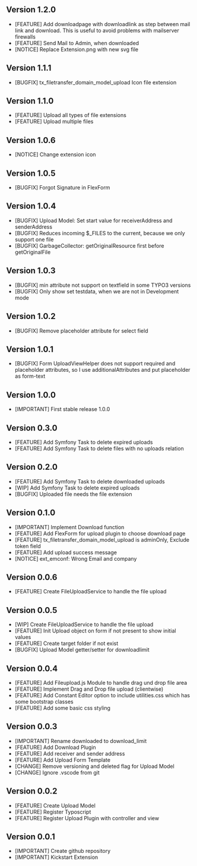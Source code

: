 ## Version 1.2.0
- [FEATURE] Add downloadpage with downloadlink as step between mail link and download. This is useful to avoid problems with mailserver firewalls
- [FEATURE] Send Mail to Admin, when downloaded
- [NOTICE] Replace Extension.png with new svg file

## Version 1.1.1
- [BUGFIX] tx_filetransfer_domain_model_upload Icon file extension

## Version 1.1.0
- [FEATURE] Upload all types of file extensions
- [FEATURE] Upload multiple files

## Version 1.0.6
- [NOTICE] Change extension icon

## Version 1.0.5
- [BUGFIX] Forgot Signature in FlexForm

## Version 1.0.4
- [BUGFIX] Upload Model: Set start value for receiverAddress and senderAddress
- [BUGFIX] Reduces incoming $_FILES to the current, because we only support one file
- [BUGFIX] GarbageCollector: getOriginalResource first before getOriginalFile

## Version 1.0.3
- [BUGFIX] min attribute not support on textfield in some TYPO3 versions
- [BUGFIX] Only show set testdata, when we are not in Development mode

## Version 1.0.2
- [BUGFIX] Remove placeholder attribute for select field

## Version 1.0.1
- [BUGFIX] Form UploadViewHelper does not support required and placeholder attributes, so I use additionalAttributes and put placeholder as form-text

## Version 1.0.0
- [IMPORTANT] First stable release 1.0.0

## Version 0.3.0
- [FEATURE] Add Symfony Task to delete expired uploads
- [FEATURE] Add Symfony Task to delete files with no uploads relation

## Version 0.2.0
- [FEATURE] Add Symfony Task to delete downloaded uploads
- [WIP] Add Symfony Task to delete expired uploads
- [BUGFIX] Uploaded file needs the file extension

## Version 0.1.0
- [IMPORTANT] Implement Download function
- [FEATURE] Add FlexForm for upload plugin to choose download page
- [FEATURE] tx_filetransfer_domain_model_upload is adminOnly, Exclude token field
- [FEATURE] Add upload success message
- [NOTICE] ext_emconf: Wrong Email and company

## Version 0.0.6
- [FEATURE] Create FileUploadService to handle the file upload

## Version 0.0.5
- [WIP] Create FileUploadService to handle the file upload
- [FEATURE] Init Upload object on form if not present to show initial values
- [FEATURE] Create target folder if not exist
- [BUGFIX] Upload Model getter/setter for downloadlimit

## Version 0.0.4
- [FEATURE] Add Fileupload.js Module to handle drag und drop file area
- [FEATURE] Implement Drag and Drop file upload (clientwise)
- [FEATURE] Add Constant Editor option to include utilities.css which has some bootstrap classes
- [FEATURE] Add some basic css styling

## Version 0.0.3
- [IMPORTANT] Rename downloaded to download_limit
- [FEATURE] Add Download Plugin
- [FEATURE] Add receiver and sender address
- [FEATURE] Add Upload Form Template
- [CHANGE] Remove versioning and deleted flag for Upload Model
- [CHANGE] Ignore .vscode from git

## Version 0.0.2
- [FEATURE] Create Upload Model
- [FEATURE] Register Typoscript
- [FEATURE] Register Upload Plugin with controller and view

## Version 0.0.1
- [IMPORTANT] Create github repository
- [IMPORTANT] Kickstart Extension
